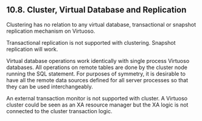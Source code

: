 <div id="clusterprogrammingvirtdbandrepl" class="section">

<div class="titlepage">

<div>

<div>

## 10.8. Cluster, Virtual Database and Replication

</div>

</div>

</div>

Clustering has no relation to any virtual database, transactional or
snapshot replication mechanism on Virtuoso.

Transactional replication is not supported with clustering. Snapshot
replication will work.

Virtual database operations work identically with single process
Virtuoso databases. All operations on remote tables are done by the
cluster node running the SQL statement. For purposes of symmetry, it is
desirable to have all the remote data sources defined for all server
processes so that they can be used interchangeably.

An external transaction monitor is not supported with cluster. A
Virtuoso cluster could be seen as an XA resource manager but the XA
logic is not connected to the cluster transaction logic.

</div>
